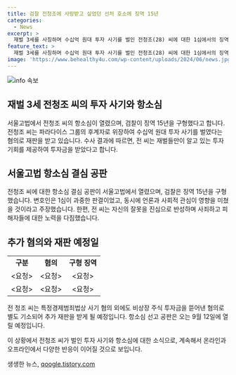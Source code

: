 ```yaml
---
title: 검찰 전청조에 사랑받고 싶었던 선처 호소에 징역 15년
categories:
  - News
excerpt: >
  재벌 3세를 사칭하며 수십억 원대 투자 사기를 벌인 전청조(28) 씨에 대한 1심에서의 징역 12년 유죄 선고에 이어, 검찰이 항소심에서 징역 15년을 구형했다. 전 씨는 자신의 잘못을 인정하며 사죄하고, 유별나게 무거운 형량에 대해 반성하고 있다. 또한, 전 씨는 다른 혐의로 추가 기소되어 별도 재판을 받을 예정이며, 재벌들을 속여 범행한 것으로 조사됐다. 9월 12일에 열릴 항소심 선고 공판을 기다리고 있다.
feature_text: >
  재벌 3세를 사칭하며 수십억 원대 투자 사기를 벌인 전청조(28) 씨에 대한 1심에서의 징역 12년 유죄 선고에 이어, 검찰이 항소심에서 징역 15년을 구형했다. 전 씨는 자신의 잘못을 인정하며 사죄하고, 유별나게 무거운 형량에 대해 반성하고 있다. 또한, 전 씨는 다른 혐의로 추가 기소되어 별도 재판을 받을 예정이며, 재벌들을 속여 범행한 것으로 조사됐다. 9월 12일에 열릴 항소심 선고 공판을 기다리고 있다.
image: 'https://www.behealthy4u.com/wp-content/uploads/2024/06/news.jpg'
---
```


<p><img src="https://www.behealthy4u.com/wp-content/uploads/2024/06/news.jpg" alt="info 속보" /></p>

<h2>재벌 3세 전청조 씨의 투자 사기와 항소심</h2>

<p>서울고법에서 전청조 씨의 항소심이 열렸으며, 검찰이 징역 15년을 구형했다고 합니다. 전청조 씨는 파라다이스 그룹의 후계자로 위장하여 수십억 원대 투자 사기를 벌였다는 혐의로 재판을 받고 있습니다. 수사 결과에 따르면, 전 씨는 재벌들만이 알고 있는 투자 기회를 제공하여 투자금을 받았다고 합니다.</p>

<h2>서울고법 항소심 결심 공판</h2>

<p data-ke-size="size16">전청조 씨에 대한 항소심 결심 공판이 서울고법에서 열렸으며, 검찰은 징역 15년을 구형했습니다. 변호인은 1심이 과중한 판결이었고, 동시에 언론과 사회적 관심이 영향을 미쳤을 것이라고 주장했습니다. 한편, 전 씨는 자신의 잘못을 진심으로 반성하며 사죄하고 피해자들에 대한 노력을 다짐했습니다.</p>

<h2>추가 혐의와 재판 예정일</h2>

<table>
    <tr>
        <td style="text-align: center; height: 17px;"><b>구분</b></td>
        <td style="text-align: center; height: 17px;"><b>혐의</b></td>
        <td style="text-align: center; height: 17px;"><b>구형 징역</b></td>
    </tr>
    <tr>
        <td style="text-align: center; height: 17px;"><요청></td>
        <td style="text-align: center; height: 17px;"><요청></td>
        <td style="text-align: center; height: 17px;"><요청></td>
    </tr>
    <tr>
        <td style="text-align: center; height: 17px;"><요청></td>
        <td style="text-align: center; height: 17px;"><요청></td>
        <td style="text-align: center; height: 17px;"><요청></td>
    </tr>
</table>

<p data-ke-size="size16">전 청조 씨는 특정경제범죄법상 사기 혐의 외에도 비상장 주식 투자금을 뜯어낸 혐의로 별도 기소되어 추가 재판을 받게 될 예정입니다. 항소심 선고 공판은 오는 9월 12일에 열릴 예정입니다.</p>

<p>이 상황에서 전청조 씨가 벌인 투자 사기와 항소심에 대한 소식으로, 계속해서 온라인과 오프라인에서 다양한 반응이 이어질 것으로 보입니다.</p>
생생한 뉴스, <a href="https://qoogle.tistory.com" rel="dofollow">qoogle.tistory.com</a>


